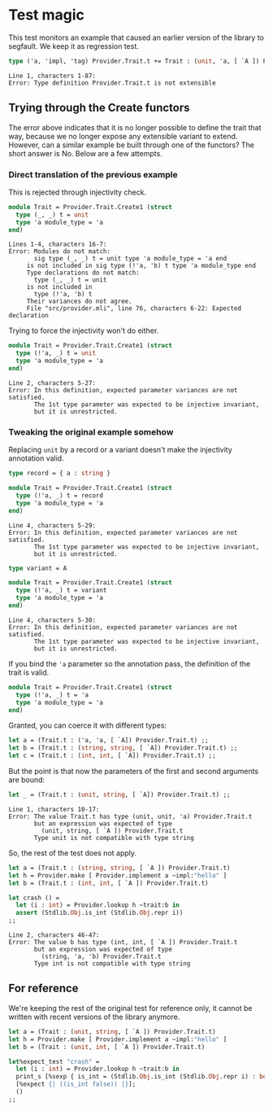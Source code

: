# Test magic

This test monitors an example that caused an earlier version of the library to segfault. We keep it as regression test.

```ocaml
type ('a, 'impl, 'tag) Provider.Trait.t += Trait : (unit, 'a, [ `A ]) Provider.Trait.t
```
```mdx-error
Line 1, characters 1-87:
Error: Type definition Provider.Trait.t is not extensible
```

## Trying through the Create functors

The error above indicates that it is no longer possible to define the trait that way, because we no longer expose any extensible variant to extend. However, can a similar example be built through one of the functors? The short answer is No. Below are a few attempts.

### Direct translation of the previous example

This is rejected through injectivity check.

<!-- $MDX skip -->
```ocaml
module Trait = Provider.Trait.Create1 (struct
  type (_, _) t = unit
  type 'a module_type = 'a
end)
```
```mdx-error
Lines 1-4, characters 16-7:
Error: Modules do not match:
       sig type (_, _) t = unit type 'a module_type = 'a end
     is not included in sig type (!'a, 'b) t type 'a module_type end
     Type declarations do not match:
       type (_, _) t = unit
     is not included in
       type (!'a, 'b) t
     Their variances do not agree.
     File "src/provider.mli", line 76, characters 6-22: Expected declaration
```

Trying to force the injectivity won't do either.

```ocaml
module Trait = Provider.Trait.Create1 (struct
  type (!'a, _) t = unit
  type 'a module_type = 'a
end)
```
```mdx-error
Line 2, characters 5-27:
Error: In this definition, expected parameter variances are not satisfied.
       The 1st type parameter was expected to be injective invariant,
       but it is unrestricted.
```

### Tweaking the original example somehow

Replacing `unit` by a record or a variant doesn't make the injectivity annotation valid.

```ocaml
type record = { a : string }

module Trait = Provider.Trait.Create1 (struct
  type (!'a, _) t = record
  type 'a module_type = 'a
end)
```
```mdx-error
Line 4, characters 5-29:
Error: In this definition, expected parameter variances are not satisfied.
       The 1st type parameter was expected to be injective invariant,
       but it is unrestricted.
```

```ocaml
type variant = A

module Trait = Provider.Trait.Create1 (struct
  type (!'a, _) t = variant
  type 'a module_type = 'a
end)
```
```mdx-error
Line 4, characters 5-30:
Error: In this definition, expected parameter variances are not satisfied.
       The 1st type parameter was expected to be injective invariant,
       but it is unrestricted.
```

If you bind the `'a` parameter so the annotation pass, the definition of the trait is valid.

```ocaml
module Trait = Provider.Trait.Create1 (struct
  type (!'a, _) t = 'a
  type 'a module_type = 'a
end)
```

Granted, you can coerce it with different types:

```ocaml
let a = (Trait.t : ('a, 'a, [ `A]) Provider.Trait.t) ;;
let b = (Trait.t : (string, string, [ `A]) Provider.Trait.t) ;;
let c = (Trait.t : (int, int, [ `A]) Provider.Trait.t) ;;
```

But the point is that now the parameters of the first and second arguments are bound:

```ocaml
let _ = (Trait.t : (unit, string, [ `A]) Provider.Trait.t) ;;
```
```mdx-error
Line 1, characters 10-17:
Error: The value Trait.t has type (unit, unit, 'a) Provider.Trait.t
       but an expression was expected of type
         (unit, string, [ `A ]) Provider.Trait.t
       Type unit is not compatible with type string
```

So, the rest of the test does not apply.

```ocaml
let a = (Trait.t : (string, string, [ `A ]) Provider.Trait.t)
let h = Provider.make [ Provider.implement a ~impl:"hello" ]
let b = (Trait.t : (int, int, [ `A ]) Provider.Trait.t)
```

```ocaml
let crash () =
  let (i : int) = Provider.lookup h ~trait:b in
  assert (Stdlib.Obj.is_int (Stdlib.Obj.repr i))
;;
```
```mdx-error
Line 2, characters 46-47:
Error: The value b has type (int, int, [ `A ]) Provider.Trait.t
       but an expression was expected of type
         (string, 'a, 'b) Provider.Trait.t
       Type int is not compatible with type string
```

## For reference

We're keeping the rest of the original test for reference only, it cannot be written with recent versions of the library anymore.

<!-- $MDX skip -->
```ocaml
let a = (Trait : (unit, string, [ `A ]) Provider.Trait.t)
let h = Provider.make [ Provider.implement a ~impl:"hello" ]
let b = (Trait : (unit, int, [ `A ]) Provider.Trait.t)

let%expect_test "crash" =
  let (i : int) = Provider.lookup h ~trait:b in
  print_s [%sexp { is_int = (Stdlib.Obj.is_int (Stdlib.Obj.repr i) : bool) }];
  [%expect {| ((is_int false)) |}];
  ()
;;
```
